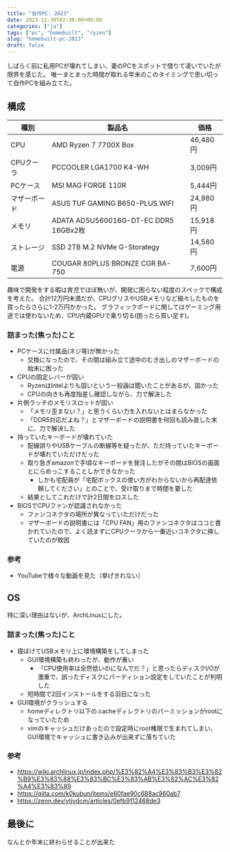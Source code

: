 ```yaml
---
title: "自作PC: 2023"
date: 2023-12-30T02:30:00+09:00
categories: ["ja"]
tags: ["pc", "homebuilt", "ryzen"]
slug: "homebuilt-pc-2023"
draft: false
---
```


しばらく前に私用PCが壊れてしまい、妻のPCをスポットで借りて凌いでいたが限界を感じた。
唯一まとまった時間が取れる年末のこのタイミングで思い切って自作PCを組み立てた。

<!--more-->
## 構成

| 種別 | 製品名 | 価格 |
| -- | -- | -- |
| CPU | AMD Ryzen 7 7700X Box | 46,480円 |
| CPUクーラ | PCCOOLER LGA1700 K4-WH | 3,009円 |
| PCケース | MSI MAG FORGE 110R | 5,444円 |
| マザーボード | ASUS TUF GAMING B650-PLUS WIFI | 24,980円 |
| メモリ | ADATA AD5U560016G-DT-EC DDR5 16GBx2枚 | 15,918円 |
| ストレージ | SSD 2TB M.2 NVMe G-Storategy | 14,580円 |
| 電源 | COUGAR 80PLUS BRONZE CGR BA-750 | 7,600円 |

趣味で開発をする暇は育児でほぼ無いが、開発に困らない程度のスペックで構成を考えた。
合計12万円未満だが、CPUグリスやUSBメモリなど細々したものを買ったらさらに1-2万円かかった。
グラフィックボードに関してはゲーミング用途では使わないため、CPU内蔵GPUで乗り切る(困ったら買い足す)。

### 詰まった(焦った)こと
- PCケースに付属品(ネジ等)が無かった
  - 交換になったので、その間は組み立て途中のむき出しのマザーボードの始末に困った
- CPUの固定レバーが固い
  - RyzenはIntelよりも固いという一般論は聞いたことがあるが、固かった
  - CPUの向きも再度指差し確認しながら、力で解決した
- 片側ラッチのメモリスロットが固い
  - 「メモリ歪まない？」と思うくらい力を入れないとはまらなかった
  - 「DDR5対応だよね？」とマザーボードの説明書を何回も読み直した末に、力で解決した
- 持っていたキーボードが壊れていた
  - 配線誤りやUSBケーブルの断線等を疑ったが、ただ持っていたキーボードが壊れていただけだった
  - 取り急ぎamazonで手頃なキーボードを発注したがその間はBIOSの画面とにらめっこすることしかできなかった
    - しかも宅配員が「宅配ボックスの使い方がわからないから再配達依頼してください」とのことで、受け取りまで時間を要した
  - 結果としてこれだけで計2日間をロスした
- BIOSでCPUファンが認識されなかった
  - ファンコネクタの場所が異なっていただけだった
  - マザーボードの説明書には「CPU FAN」用のファンコネクタはココと書かれていたので、よく読まずにCPUクーラから一番近いコネクタに挿していたのが敗因

### 参考
- YouTubeで様々な動画を見た（挙げきれない）


## OS
特に深い理由はないが、ArchLinuxにした。

### 詰まった(焦った)こと
- 寝ぼけてUSBメモリ上に環境構築をしてしまった
  - GUI環境構築も終わったが、動作が重い
    - 「CPU使用率は全然低いのになんでだ？」と思ったらディスクI/Oが激重で、誤ったディスクにパーティション設定をしていたことが判明した
  - 短時間で2回インストールをする羽目になった
- GUI環境がクラッシュする
  - homeディレクトリ以下の.cacheディレクトリのパーミッションがrootになっていたため
  - vimのキャッシュだけあったので設定時にroot権限で生まれてしまい、GUI環境でキャッシュに書き込みが出来ずに落ちていた


### 参考
- https://wiki.archlinux.jp/index.php/%E3%82%A4%E3%83%B3%E3%82%B9%E3%83%88%E3%83%BC%E3%83%AB%E3%82%AC%E3%82%A4%E3%83%89
- https://qiita.com/k0kubun/items/e60fae90c688ac960ab7
- https://zenn.dev/ytjvdcm/articles/0efb9112468de3


## 最後に

なんとか年末に終わらせることが出来た
